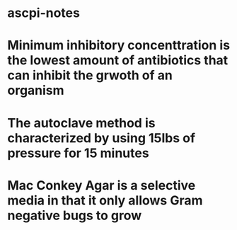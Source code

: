 # ascpi-notes
# Minimum inhibitory concenttration is the lowest amount of antibiotics that can inhibit the grwoth of an organism
# The autoclave method is characterized by using 15lbs of pressure for 15 minutes
# Mac Conkey Agar is a selective media in that it only allows Gram negative bugs to grow

